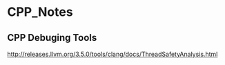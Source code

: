 # CPP_Notes

## CPP Debuging Tools
http://releases.llvm.org/3.5.0/tools/clang/docs/ThreadSafetyAnalysis.html
